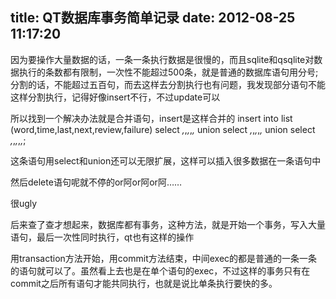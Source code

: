 title: QT数据库事务简单记录
date: 2012-08-25 11:17:20
---

因为要操作大量数据的话，一条一条执行数据是很慢的，而且sqlite和qsqlite对数据执行的条数都有限制，一次性不能超过500条，就是普通的数据库语句用分号;分割的话，不能超过五百句，而去这样去分割执行也有问题，我发现部分语句不能这样分割执行，记得好像insert不行，不过update可以

所以找到一个解决办法就是合并语句，insert是这样合并的
insert into list (word,time,last,next,review,failure) select *,*,*,*,*,* union select *,*,*,*,*,* union select *,*,*,*,*,*;

这条语句用select和union还可以无限扩展，这样可以插入很多数据在一条语句中

然后delete语句呢就不停的or阿or阿or阿……

很ugly

后来查了查才想起来，数据库都有事务，这种方法，就是开始一个事务，写入大量语句，最后一次性同时执行，qt也有这样的操作

用transaction方法开始，用commit方法结束，中间exec的都是普通的一条一条的语句就可以了。虽然看上去也是在单个语句的exec，不过这样的事务只有在commit之后所有语句才能共同执行，也就是说比单条执行要快的多。